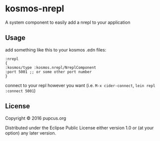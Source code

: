 # kosmos-nrepl

A system component to easily add a nrepl to your application

## Usage

add something like this to your kosmos .edn files:

```
:nrepl
{
:kosmos/type :kosmos.nrepl/NreplComponent
:port 5001 ;; or some other port number
}
```

connect to your repl however you want (i.e. `M-x cider-connect`, `lein repl :connect 5001`)

## License

Copyright © 2016 pupcus.org

Distributed under the Eclipse Public License either version 1.0 or (at
your option) any later version.
